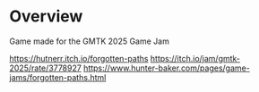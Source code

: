 # Overview
Game made for the GMTK 2025 Game Jam

https://hutnerr.itch.io/forgotten-paths
https://itch.io/jam/gmtk-2025/rate/3778927
https://www.hunter-baker.com/pages/game-jams/forgotten-paths.html
